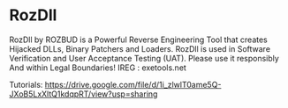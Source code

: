 # RozDll
RozDll by ROZBUD is a Powerful Reverse Engineering Tool that creates Hijacked DLLs, Binary Patchers and Loaders.
RozDll is used in Software Verification and User Acceptance Testing (UAT).
Please use it responsibly And within Legal Boundaries!
IREG : exetools.net

Tutorials:
https://drive.google.com/file/d/1i_zlwlT0ame5Q-JXoB5LxXltQ1kdqpRT/view?usp=sharing
